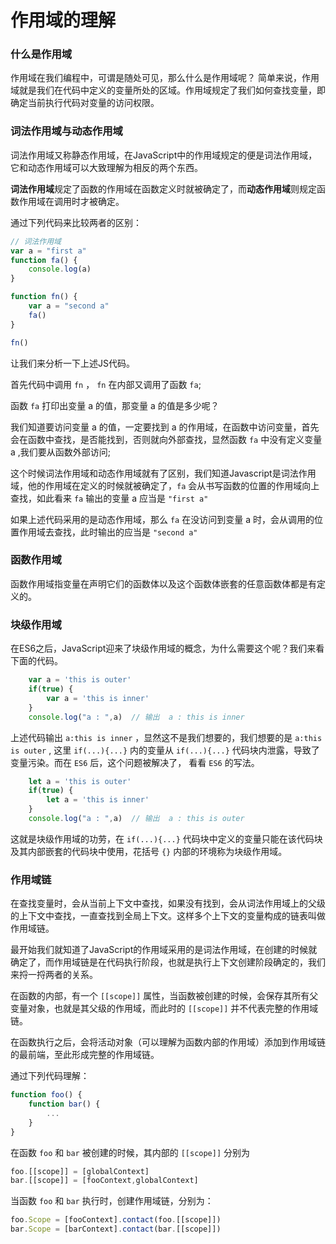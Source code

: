# 作用域的理解

### 什么是作用域

作用域在我们编程中，可谓是随处可见，那么什么是作用域呢？
简单来说，作用域就是我们在代码中定义的变量所处的区域。作用域规定了我们如何查找变量，即确定当前执行代码对变量的访问权限。

### 词法作用域与动态作用域

词法作用域又称静态作用域，在JavaScript中的作用域规定的便是词法作用域，它和动态作用域可以大致理解为相反的两个东西。

**词法作用域**规定了函数的作用域在函数定义时就被确定了，而**动态作用域**则规定函数作用域在调用时才被确定。

通过下列代码来比较两者的区别：

```js
// 词法作用域
var a = "first a"
function fa() {
    console.log(a)
}

function fn() {
    var a = "second a"
    fa()
}

fn()
```

让我们来分析一下上述JS代码。

首先代码中调用 ``fn`` ， ``fn`` 在内部又调用了函数 ``fa``;

函数 ``fa`` 打印出变量 a 的值，那变量 a 的值是多少呢？

我们知道要访问变量 a 的值，一定要找到 a 的作用域，在函数中访问变量，首先会在函数中查找，是否能找到，否则就向外部查找，显然函数 ``fa`` 中没有定义变量 a ,我们要从函数外部访问;

这个时候词法作用域和动态作用域就有了区别，我们知道Javascript是词法作用域，他的作用域在定义的时候就被确定了，``fa`` 会从书写函数的位置的作用域向上查找，如此看来 ``fa`` 输出的变量 a 应当是 ``"first a"``

如果上述代码采用的是动态作用域，那么 ``fa`` 在没访问到变量 a 时，会从调用的位置作用域去查找，此时输出的应当是 ``"second a"``

### 函数作用域

函数作用域指变量在声明它们的函数体以及这个函数体嵌套的任意函数体都是有定义的。

### 块级作用域

在ES6之后，JavaScript迎来了块级作用域的概念，为什么需要这个呢？我们来看下面的代码。

```js
    var a = 'this is outer'
    if(true) {
        var a = 'this is inner'
    }
    console.log("a : ",a)  // 输出  a : this is inner
```

上述代码输出 `a:this is inner` ，显然这不是我们想要的，我们想要的是 `a:this is outer` , 这里 `if(...){...}` 内的变量从 `if(...){...}` 代码块内泄露，导致了变量污染。而在 `ES6` 后，这个问题被解决了， 看看 `ES6` 的写法。

```js
    let a = 'this is outer'
    if(true) {
        let a = 'this is inner'
    }
    console.log("a : ",a)  // 输出  a : this is outer
```

这就是块级作用域的功劳，在 `if(...){...}` 代码块中定义的变量只能在该代码块及其内部嵌套的代码块中使用，花括号 ``{}`` 内部的环境称为块级作用域。

### 作用域链

在查找变量时，会从当前上下文中查找，如果没有找到，会从词法作用域上的父级的上下文中查找，一直查找到全局上下文。这样多个上下文的变量构成的链表叫做作用域链。

最开始我们就知道了JavaScript的作用域采用的是词法作用域，在创建的时候就确定了，而作用域链是在代码执行阶段，也就是执行上下文创建阶段确定的，我们来捋一捋两者的关系。

在函数的内部，有一个 `[[scope]]` 属性，当函数被创建的时候，会保存其所有父变量对象，也就是其父级的作用域，而此时的 `[[scope]]` 并不代表完整的作用域链。

在函数执行之后，会将活动对象（可以理解为函数内部的作用域）添加到作用域链的最前端，至此形成完整的作用域链。

通过下列代码理解：

```js
function foo() {
    function bar() {
        ...
    }
}
```

在函数 `foo` 和 `bar` 被创建的时候，其内部的 `[[scope]]` 分别为

```js
foo.[[scope]] = [globalContext]
bar.[[scope]] = [fooContext,globalContext]
```

当函数 `foo` 和 `bar` 执行时，创建作用域链，分别为：

```js
foo.Scope = [fooContext].contact(foo.[[scope]])
bar.Scope = [barContext].contact(bar.[[scope]])
```